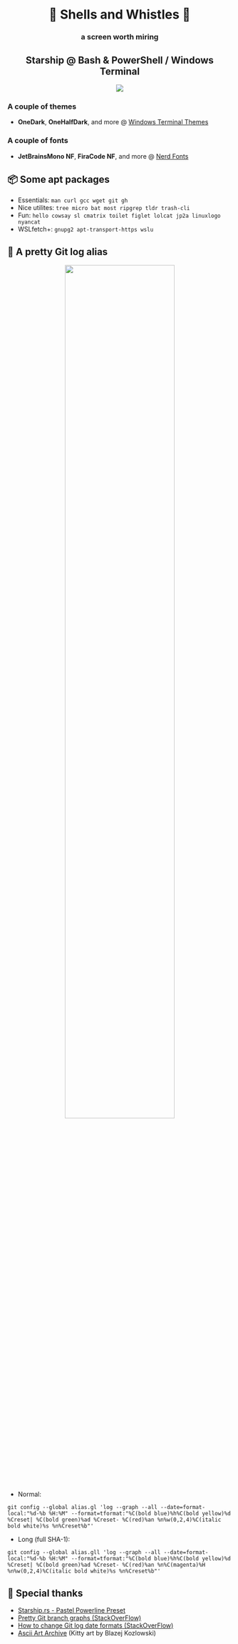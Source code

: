 <h1 align="center">🐚 Shells and Whistles 🥳</h1>

<h3 align="center">a screen worth miring</h3>

<h2 align="center">Starship @ Bash & PowerShell / Windows Terminal</h2>

<p align="center">
  <img src="https://github.com/KhalilOuali/Shells-and-Whistles/assets/68998620/8f2d0c55-db39-4239-85a9-4a73fdc5ec38">
</p>

### A couple of themes
* **OneDark**, **OneHalfDark**, and more @ [Windows Terminal Themes](https://windowsterminalthemes.dev/)

### A couple of fonts
* **JetBrainsMono NF**, **FiraCode NF**, and more @ [Nerd Fonts](https://www.nerdfonts.com/#home)

## 📦 Some apt packages

* Essentials:
`man curl gcc wget git gh`
* Nice utilites:
`tree micro bat most ripgrep tldr trash-cli`
* Fun:
`hello cowsay sl cmatrix toilet figlet lolcat jp2a linuxlogo nyancat`
* WSLfetch+:
`gnupg2 apt-transport-https wslu`

## 📃 A pretty Git log alias

<p align="center">
  <img src="https://github.com/KhalilOuali/Shells-and-Whistles/assets/68998620/5b3ce67f-4fc1-4d70-aed1-035d95150fbf" width="70%">
</p>

* Normal:

```
git config --global alias.gl 'log --graph --all --date=format-local:"%d-%b %H:%M" --format=tformat:"%C(bold blue)%h%C(bold yellow)%d %Creset| %C(bold green)%ad %Creset- %C(red)%an %n%w(0,2,4)%C(italic bold white)%s %n%Creset%b"'
```

* Long (full SHA-1):

```
git config --global alias.gll 'log --graph --all --date=format-local:"%d-%b %H:%M" --format=tformat:"%C(bold blue)%h%C(bold yellow)%d %Creset| %C(bold green)%ad %Creset- %C(red)%an %n%C(magenta)%H %n%w(0,2,4)%C(italic bold white)%s %n%Creset%b"'
```


## 🙏 Special thanks

* [Starship.rs - Pastel Powerline Preset](https://starship.rs/presets/pastel-powerline.html)
* [Pretty Git branch graphs (StackOverFlow)](https://stackoverflow.com/questions/1057564/pretty-git-branch-graphs)
* [How to change Git log date formats (StackOverFlow)](https://stackoverflow.com/questions/7853332/how-to-change-git-log-date-formats)
* [Ascii Art Archive](https://www.asciiart.eu/animals/cats) (Kitty art by Blazej Kozlowski)
